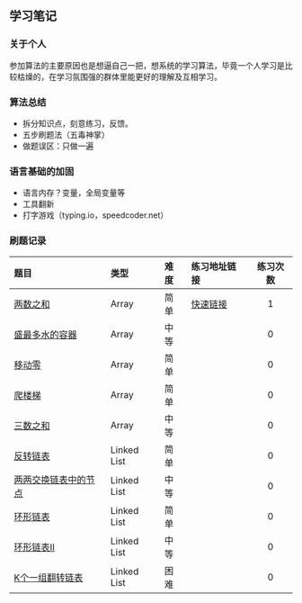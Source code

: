 ## 学习笔记

### 关于个人
参加算法的主要原因也是想逼自己一把，想系统的学习算法，毕竟一个人学习是比较枯燥的，在学习氛围强的群体里能更好的理解及互相学习。

### 算法总结
- 拆分知识点，刻意练习，反馈。
- 五步刷题法（五毒神掌）
- 做题误区：只做一遍

### 语言基础的加固
- 语言内存？变量，全局变量等
- 工具翻新
- 打字游戏（typing.io，speedcoder.net）


### 刷题记录

| 题目 | 类型 | 难度 | 练习地址链接 | 练习次数 |
| :----- | :----- | :----- | :----- | :----: |
| [两数之和](https://leetcode-cn.com/problems/two-sum/) | Array | 简单 | [快速链接](https://github.com/GaryHjy/learn-algorithm/blob/master/Week_01/Array/%E4%B8%A4%E6%95%B0%E4%B9%8B%E5%92%8C.js) | 1 |
| [盛最多水的容器](https://leetcode-cn.com/problems/container-with-most-water/) | Array | 中等 |  | 0 |
| [移动零](https://leetcode-cn.com/problems/move-zeroes/) | Array | 简单 |  | 0 |
| [爬楼梯](https://leetcode-cn.com/problems/climbing-stairs/) | Array | 简单 |  | 0 |
| [三数之和](https://leetcode-cn.com/problems/3sum/) | Array | 中等 |  | 0 |
| [反转链表](https://leetcode-cn.com/problems/reverse-linked-list/) | Linked List | 简单 |  | 0 |
| [两两交换链表中的节点](https://leetcode-cn.com/problems/swap-nodes-in-pairs/) | Linked List | 中等 |  | 0 |
| [环形链表](https://leetcode-cn.com/problems/linked-list-cycle/) | Linked List | 简单 |  | 0 |
| [环形链表II](https://leetcode-cn.com/problems/linked-list-cycle-ii/) | Linked List | 中等 |  | 0 |
| [K个一组翻转链表](https://leetcode-cn.com/problems/reverse-nodes-in-k-group/) | Linked List | 困难 | | 0 |